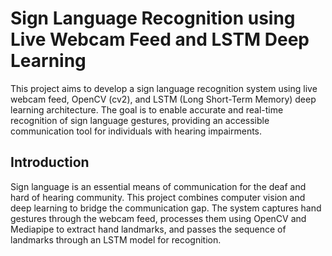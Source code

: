 # Sign Language Recognition using Live Webcam Feed and LSTM Deep Learning

This project aims to develop a sign language recognition system using live webcam feed, OpenCV (cv2), and LSTM (Long Short-Term Memory) deep learning architecture. The goal is to enable accurate and real-time recognition of sign language gestures, providing an accessible communication tool for individuals with hearing impairments.

## Introduction

Sign language is an essential means of communication for the deaf and hard of hearing community. This project combines computer vision and deep learning to bridge the communication gap. The system captures hand gestures through the webcam feed, processes them using OpenCV and Mediapipe to extract hand landmarks, and passes the sequence of landmarks through an LSTM model for recognition.
